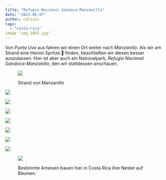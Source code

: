 ```yaml
---
title: "Refugio Nacional Gandoca-Manzanillo"
date: "2023-06-07"
author: chrissi
tags: 
  - "costa-rica"
image "img_1003.jpg"
---
```


Von _Punta Uva_ aus fahren wir einen Ort weiter nach _Manzanillo_. Als wir am Strand eine Heroin Spritze 💉 finden, beschließen wir diesen besser auszulassen. Hier ist aber auch ein Nationalpark, _Refugio Nacional Gandoca-Manzanillo_, den wir stattdessen anschauen.

<figure>

![](https://hafenstrand.wordpress.com/wp-content/uploads/2023/06/img_0964.jpg?w=1024)

<figcaption>

Strand von Manzanillo

</figcaption>

</figure>

![](https://hafenstrand.wordpress.com/wp-content/uploads/2023/06/img_0990.jpg?w=1024)

![](https://hafenstrand.wordpress.com/wp-content/uploads/2023/06/img_4522.jpg?w=768)

![](https://hafenstrand.wordpress.com/wp-content/uploads/2023/06/img_1003.jpg?w=1024)

![](https://hafenstrand.wordpress.com/wp-content/uploads/2023/06/img_4529.jpg?w=768)

![](https://hafenstrand.wordpress.com/wp-content/uploads/2023/06/img_1007.jpg?w=1024)

![](https://hafenstrand.wordpress.com/wp-content/uploads/2023/06/img_1010.jpg?w=1024)

![](https://hafenstrand.wordpress.com/wp-content/uploads/2023/06/img_1014.jpg?w=1024)

<figure>

![](https://hafenstrand.wordpress.com/wp-content/uploads/2023/06/img_1019.jpg?w=1024)

<figcaption>

Bestimmte Ameisen bauen hier in Costa Rica ihre Nester auf Bäumen.

</figcaption>

</figure>
